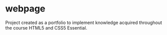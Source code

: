 # webpage
Project created as a portfolio to implement knowledge acquired throughout the course HTML5 and CSS5 Essential.
